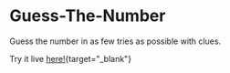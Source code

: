 # Guess-The-Number
Guess the number in as few tries as possible with clues.

Try it live [here!](https://vm7sus4.github.io/Guess-The-Number/){target="_blank"}